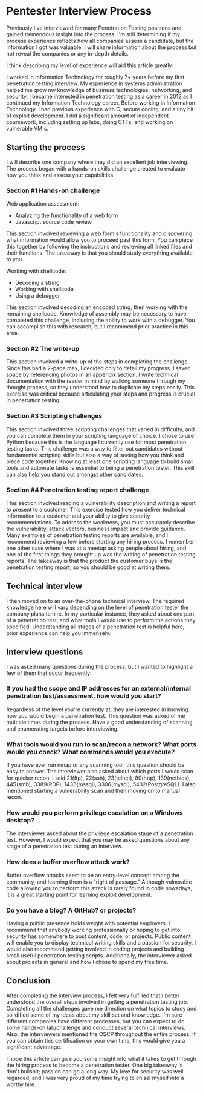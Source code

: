 # Pentester Interview Process

Previously I've interviewed for many Penetration Testing positions and gained tremendous insight into the process. I'm still determining if my process experience reflects how all companies assess a candidate, but the information I got was valuable. I will share information about the process but not reveal the companies or any in-depth details.

I think describing my level of experience will aid this article greatly:

I worked in Information Technology for roughly 7+ years before my first penetration testing interview. My experience in systems administration helped me grow my knowledge of business technologies, networking, and security. I became interested in penetration testing as a career in 2012 as I continued my Information Technology career. Before working in Information Technology, I had previous experience with C, secure coding, and a tiny bit of exploit development. I did a significant amount of independent coursework, including setting up labs, doing CTFs, and working on vulnerable VM's. 

## Starting the process

I will describe one company where they did an excellent job interviewing. The process began with a hands-on skills challenge created to evaluate how you think and assess your capabilities. 


### Section #1 Hands-on challenge

Web application assessment:
* Analyzing the functionality of a web form
* Javascript source code review

This section involved reviewing a web form's functionality and discovering what information would allow you to proceed past this form. You can piece this together by following the instructions and reviewing all linked files and their functions. The takeaway is that you should study everything available to you.

Working with shellcode:
* Decoding a string
* Working with shellcode
* Using a debugger

This section involved decoding an encoded string, then working with the remaining shellcode. Knowledge of assembly may be necessary to have completed this challenge, including the ability to work with a debugger. You can accomplish this with research, but I recommend prior practice in this area.

### Section #2 The write-up

This section involved a write-up of the steps in completing the challenge. Since this had a 2-page max, I decided only to detail my progress. I saved space by referencing photos in an appendix section. I write technical documentation with the reader in mind by walking someone through my thought process, so they understand how to duplicate my steps easily. This exercise was critical because articulating your steps and progress is crucial in penetration testing.

### Section #3 Scripting challenges

This section involved three scripting challenges that varied in difficulty, and you can complete them in your scripting language of choice. I chose to use Python because this is the language I currently use for most penetration testing tasks. This challenge was a way to filter out candidates without fundamental scripting skills but also a way of seeing how you think and piece code together. Knowing at least one scripting language to build small tools and automate tasks is essential to being a penetration tester. This skill can also help you stand out amongst other candidates.

### Section #4 Penetration testing report challenge

This section involved reading a vulnerability description and writing a report to present to a customer. This exercise tested how you deliver technical information to a customer and your ability to give security recommendations. To address the weakness, you must accurately describe the vulnerability, attack vectors, business impact and provide guidance. Many examples of penetration testing reports are available, and I recommend reviewing a few before starting any hiring process. I remember one other case where I was at a meetup asking people about hiring, and one of the first things they brought up was the writing of penetration testing reports. The takeaway is that the product the customer buys is the penetration testing report, so you should be good at writing them.

## Technical interview
I then moved on to an over-the-phone technical interview. The required knowledge here will vary depending on the level of penetration tester the company plans to hire. In my particular instance, they asked about one part of a penetration test, and what tools I would use to perform the actions they specified. Understanding all stages of a penetration test is helpful here; prior experience can help you immensely.

## Interview questions
I was asked many questions during the process, but I wanted to highlight a few of them that occur frequently:

### If you had the scope and IP addresses for an external/internal penetration test/assessment, how would you start?

Regardless of the level you're currently at, they are interested in knowing how you would begin a penetration test. This question was asked of me multiple times during the process. Have a good understanding of scanning and enumerating targets before interviewing.

### What tools would you run to scan/recon a network? What ports would you check? What commands would you execute?

If you have ever run nmap or any scanning tool, this question should be easy to answer. The interviewer also asked about which ports I would scan for quicker recon. I said 21(ftp), 22(ssh), 23(telnet), 80(http), 139(netbios), 445(smb), 3389(RDP), 1433(mssql), 3306(mysql), 5432(PostgreSQL). I also mentioned starting a vulnerability scan and then moving on to manual recon.

### How would you perform privilege escalation on a Windows desktop?

The interviewer asked about the privilege escalation stage of a penetration test. However, I would expect that you may be asked questions about any stage of a penetration test during an interview.

### How does a buffer overflow attack work?

Buffer overflow attacks seem to be an entry-level concept among the community, and learning them is a "right of passage." Although vulnerable code allowing you to perform this attack is rarely found in code nowadays, it is a great starting point for learning exploit development.

### Do you have a blog? A GitHub? or projects?

Having a public presence holds weight with potential employers. I recommend that anybody working professionally or hoping to get into security has somewhere to post content, code, or projects. Public content will enable you to display technical writing skills and a passion for security. I would also recommend getting involved in coding projects and building small useful penetration testing scripts. Additionally, the interviewer asked about projects in general and how I chose to spend my free time.

## Conclusion
After completing the interview process, I felt very fulfilled that I better understood the overall steps involved in getting a penetration testing job. Completing all the challenges gave me direction on what topics to study and solidified some of my ideas about my skill set and knowledge. I'm sure different companies have different processes, but you can expect to do some hands-on lab/challenge and conduct several technical interviews. Also, the interviewers mentioned the OSCP throughout the entire process. If you can obtain this certification on your own time, this would give you a significant advantage.

I hope this article can give you some insight into what it takes to get through the hiring process to become a penetration tester. One big takeaway is don't bullshit; passion can go a long way. My love for security was well regarded, and I was very proud of my time trying to chisel myself into a worthy hire.
